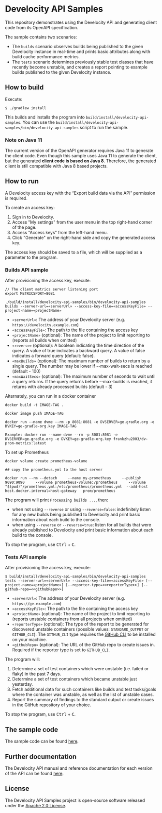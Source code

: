 # Develocity API Samples

This repository demonstrates using the Develocity API and generating client code from its OpenAPI specification.

The sample contains two scenarios:
* The `builds` scenario observes builds being published to the given Develocity instance in real-time and prints basic attributes along with build cache performance metrics.
* The `tests` scenario determines previously stable test classes that have recently become unstable, and creates a report pointing to example builds published to the given Develocity instance.

## How to build

Execute:

```
$ ./gradlew install
```

This builds and installs the program into `build/install/develocity-api-samples`.
You can use the `build/install/develocity-api-samples/bin/develocity-api-samples` script to run the sample.

### Note on Java 11

The current version of the OpenAPI generator requires Java 11 to generate the client code. Even though this sample uses Java 11 to generate the client, but the generated **client code is based on Java 8**.
Therefore, the generated client is still compatible with Java 8 based projects.

## How to run

A Develocity access key with the “Export build data via the API” permission is required.

To create an access key:

1. Sign in to Develocity.
2. Access "My settings" from the user menu in the top right-hand corner of the page.
3. Access "Access keys" from the left-hand menu.
4. Click "Generate" on the right-hand side and copy the generated access key.

The access key should be saved to a file, which will be supplied as a parameter to the program.

### Builds API sample

After provisioning the access key, execute:

```
// The client metrics server listening port
export METRICSPORT=8081

./build/install/develocity-api-samples/bin/develocity-api-samples builds --server-url=«serverUrl» --access-key-file=«accessKeyFile» --project-name=«projectName»
```

- `«serverUrl»`: The address of your Develocity server (e.g. `https://develocity.example.com`)
- `«accessKeyFile»`: The path to the file containing the access key
- `«projectName»` (optional): The name of the project to limit reporting to (reports all builds when omitted)
- `«reverse»` (optional): A boolean indicating the time direction of the query. A value of true indicates a backward query. A value of false indicates a forward query (default: false).
- `«maxBuilds»` (optional): The maximum number of builds to return by a single query. The number may be lower if --max-wait-secs is reached (default - 100)
- `«maxWaitSecs»` (optional): The maximum number of seconds to wait until a query returns. If the query returns before --max-builds is reached, it returns with already processed builds (default - 3)


Alternately, you can run in a docker container
```
docker build -t IMAGE-TAG .

docker image push IMAGE-TAG

docker run --name dvme --rm -p 8081:8081 -e DVSERVER=ge.gradle.org -e DVKEY=ge-gradle-org.key IMAGE-TAG

Example: docker run --name dvme --rm -p 8081:8081 -e DVSERVER=ge.gradle.org -e DVKEY=ge-gradle-org.key frankzhu2003/dv-prom-metrics:latest

```

To set up Prometheus
```
docker volume create prometheus-volume

## copy the prometheus.yml to the host server

docker run --rm --detach     --name my-prometheus     --publish 9090:9090     --volume prometheus-volume:/prometheus     --volume "$(pwd)"/prometheus.yml:/etc/prometheus/prometheus.yml  --add-host host.docker.internal=host-gateway   prom/prometheus
```

The program will print `Processing builds ...`, then:
- when not using `--reverse` or using `--reverse=false`: indefinitely listen for any new builds being published to Develocity and print basic information about each build to the console.
- when using `--reverse` or `--reverse=true`: listen for all builds that were already published to Develocity and print basic information about each build to the console.

To stop the program, use <kbd>Ctrl</kbd> + <kbd>C</kbd>.

### Tests API sample

After provisioning the access key, execute:

```
$ build/install/develocity-api-samples/bin/develocity-api-samples tests --server-url=«serverUrl» --access-key-file=«accessKeyFile» [--project-name=«projectName»] [--reporter-type=<<reporterType>>] [--github-repo=<<githubRepo>>]
```

- `«serverUrl»`: The address of your Develocity server (e.g. `https://ge.example.com`)
- `«accessKeyFile»`: The path to the file containing the access key
- `«projectName»` (optional): The name of the project to limit reporting to (reports unstable containers from all projects when omitted)
- `«reporterType»` (optional): The type of the report to be generated for discovered unstable containers (possible values: `STANDARD_OUTPUT` or `GITHUB_CLI`). The `GITHUB_CLI` type requires the [GitHub CLI](https://cli.github.com/) to be installed on your machine.
- `«githubRepo»` (optional): The URL of the GitHub repo to create issues in. Required if the reporter type is set to `GITHUB_CLI`.

The program will:
1. Determine a set of test containers which were unstable (i.e. failed or flaky) in the past 7 days.
2. Determine a set of test containers which became unstable just yesterday.
3. Fetch additional data for such containers like builds and test tasks/goals where the container was unstable, as well as the list of unstable cases.
4. Report the summary of findings to the standard output or create issues in the GitHub repository of your choice.

To stop the program, use <kbd>Ctrl</kbd> + <kbd>C</kbd>.

## The sample code

The sample code can be found [here](https://github.com/gradle/gradle-enterprise-api-samples/blob/main/src/main/java/com/gradle/enterprise/api).

## Further documentation

The Develocity API manual and reference documentation for each version of the API can be found [here](https://docs.gradle.com/enterprise/api-manual).

## License

The Develocity API Samples project is open-source software released under the [Apache 2.0 License][apache-license].

[apache-license]: https://www.apache.org/licenses/LICENSE-2.0.html
